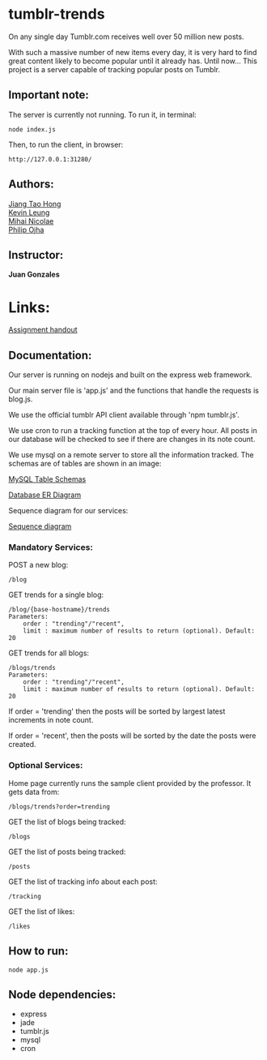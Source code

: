 # tumblr-trends

On any single day Tumblr.com receives well over 50 million new posts. 

With such a massive number of new items every day, it is very hard to find great 
content likely to become popular until it already has. Until now… This project is 
a server capable of tracking popular posts on Tumblr.

## Important note:

The server is currently not running. To run it, in terminal:

	node index.js

Then, to run the client, in browser:

	http://127.0.0.1:31280/

## Authors:

[Jiang Tao Hong](http://github.com/jianghong)    
[Kevin Leung](http://github.com/kevleung)  
[Mihai Nicolae](http://github.com/mnicolae)   
[Philip Ojha](http://github.com/oojhaa)  

## Instructor:

**Juan Gonzales**  

# Links:

[Assignment handout](http://csc309.fabspaces.cc/?page_id=105)

## Documentation: 

Our server is running on nodejs and built on the express web framework.

Our main server file is 'app.js' and the functions that handle the requests is blog.js.

We use the official tumblr API client available through 'npm tumblr.js'.

We use cron to run a tracking function at the top of every hour. All posts in our database will be checked to see if there are changes in its note count.

We use mysql on a remote server to store all the information tracked. The schemas are of tables are shown in an image:

[MySQL Table Schemas](http://bit.ly/16qkPYE)

[Database ER Diagram](http://dl.dropbox.com/u/61875648/db_schema.jpg)

Sequence diagram for our services:

[Sequence diagram](http://dl.dropbox.com/u/61875648/db_seq_diagram.jpg)

### Mandatory Services:

POST a new blog: 
	
	/blog

GET trends for a single blog: 

	/blog/{base-hostname}/trends
	Parameters: 
		order : "trending"/"recent",
		limit : maximum number of results to return (optional). Default: 20

GET trends for all blogs:

	/blogs/trends
	Parameters: 
		order : "trending"/"recent",
		limit : maximum number of results to return (optional). Default: 20

If order = 'trending' then the posts will be sorted by largest latest increments in note count.

If order = 'recent', then the posts will be sorted by the date the posts were created.

### Optional Services:

Home page currently runs the sample client provided by the professor. It gets data from:

	/blogs/trends?order=trending

GET the list of blogs being tracked:

	/blogs

GET the list of posts being tracked:

	/posts

GET the list of tracking info about each post:

	/tracking

GET the list of likes:

	/likes

## How to run:

	node app.js

## Node dependencies:

* express
* jade
* tumblr.js
* mysql
* cron

